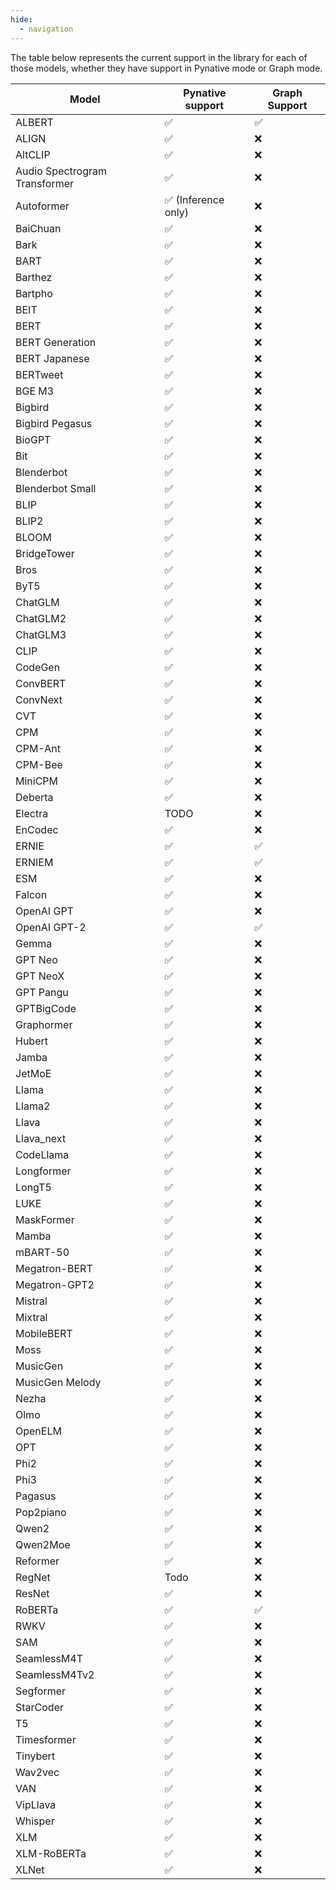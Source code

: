 ```yaml
---
hide:
  - navigation
---
```


The table below represents the current support in the library for each of those models, whether they have support in Pynative mode or Graph mode.

| Model                         | Pynative support    | Graph Support |
|-------------------------------|---------------------|---------------|
| ALBERT                        | ✅                | ✅             |
| ALIGN	                        | ✅                | ❌             |
| AltCLIP	                    | ✅                | ❌             |
| Audio Spectrogram Transformer	| ✅                | ❌             |
| Autoformer                    | ✅ (Inference only)| ❌             |
| BaiChuan                      | ✅                | ❌             |
| Bark                          | ✅                | ❌             |
| BART                          | ✅                | ❌             |
| Barthez                       | ✅                | ❌             |
| Bartpho                       | ✅                | ❌             |
| BEIT                          | ✅                | ❌             |
| BERT                          | ✅                | ❌             |
| BERT Generation               | ✅                | ❌             |
| BERT Japanese                 | ✅                | ❌             |
| BERTweet                      | ✅                | ❌             |
| BGE M3                        | ✅                | ❌             |
| Bigbird                       | ✅                | ❌             |
| Bigbird Pegasus               | ✅                | ❌             |
| BioGPT                        | ✅                | ❌             |
| Bit                           | ✅                | ❌             |
| Blenderbot                    | ✅                | ❌             |
| Blenderbot Small              | ✅                | ❌             |
| BLIP                          | ✅                | ❌             |
| BLIP2                         | ✅                | ❌             |
| BLOOM                         | ✅                | ❌             |
| BridgeTower                   | ✅                | ❌             |
| Bros                          | ✅                | ❌             |
| ByT5                          | ✅                | ❌             |
| ChatGLM                       | ✅                | ❌             |
| ChatGLM2                      | ✅                | ❌             |
| ChatGLM3                      | ✅                | ❌             |
| CLIP                          | ✅                | ❌             |
| CodeGen                       | ✅                | ❌             |
| ConvBERT                      | ✅                | ❌             |
| ConvNext                      | ✅                | ❌             |
| CVT                           | ✅                | ❌             |
| CPM                           | ✅                | ❌             |
| CPM-Ant                       | ✅                | ❌             |
| CPM-Bee                       | ✅                | ❌             |
| MiniCPM                       | ✅                | ❌             |
| Deberta                       | ✅                | ❌             |
| Electra                       | TODO               | ❌             |
| EnCodec                       | ✅               | ❌             |
| ERNIE                         | ✅                | ✅             |
| ERNIEM                        | ✅                | ✅             |
| ESM                           | ✅                | ❌             |
| Falcon                        | ✅                | ❌             |
| OpenAI GPT                    | ✅                | ❌             |
| OpenAI GPT-2                  | ✅                | ✅             |
| Gemma                         | ✅                | ❌             |
| GPT Neo                       | ✅                | ❌             |
| GPT NeoX                      | ✅                | ❌             |
| GPT Pangu                     | ✅                | ❌             |
| GPTBigCode                    | ✅                | ❌             |
| Graphormer                    | ✅                | ❌             |
| Hubert                        | ✅                | ❌             |
| Jamba                         | ✅                | ❌             |
| JetMoE                        | ✅                | ❌             |
| Llama                         | ✅                | ❌             |
| Llama2                        | ✅                | ❌             |
| Llava                         | ✅                | ❌             |
| Llava_next                    | ✅                | ❌             |
| CodeLlama                     | ✅                | ❌             |
| Longformer                    | ✅                | ❌             |
| LongT5                        | ✅                | ❌             |
| LUKE                          | ✅                | ❌             |
| MaskFormer                    | ✅                | ❌             |
| Mamba                         | ✅                | ❌             |
| mBART-50                      | ✅                | ❌             |
| Megatron-BERT                 | ✅                | ❌             |
| Megatron-GPT2                 | ✅                | ❌             |
| Mistral                       | ✅                | ❌             |
| Mixtral                       | ✅                | ❌             |
| MobileBERT                    | ✅                | ❌             |
| Moss                          | ✅                | ❌             |
| MusicGen                      | ✅                | ❌             |
| MusicGen Melody               | ✅                | ❌             |
| Nezha                         | ✅                | ❌             |
| Olmo                          | ✅                | ❌             |
| OpenELM                       | ✅                | ❌             |
| OPT                           | ✅                | ❌             |
| Phi2                          | ✅                | ❌             |
| Phi3                          | ✅                | ❌             |
| Pagasus                       | ✅                | ❌             |
| Pop2piano                     | ✅                | ❌             |
| Qwen2                         | ✅                | ❌             |
| Qwen2Moe                      | ✅                | ❌             |
| Reformer                      | ✅                | ❌             |
| RegNet                        | Todo              | ❌             |
| ResNet                        | ✅                | ❌             |
| RoBERTa                       | ✅                | ✅             |
| RWKV                          | ✅                | ❌             |
| SAM                           | ✅                | ❌             |
| SeamlessM4T                   | ✅                | ❌             |
| SeamlessM4Tv2                 | ✅                | ❌             |
| Segformer                     | ✅                | ❌             |
| StarCoder                     | ✅                | ❌             |
| T5                            | ✅                | ❌             |
| Timesformer                   | ✅                | ❌             |
| Tinybert                      | ✅                | ❌             |
| Wav2vec                       | ✅                | ❌             |
| VAN                           | ✅                | ❌             |
| VipLlava                      | ✅                | ❌             |
| Whisper                       | ✅                | ❌             |
| XLM                           | ✅                | ❌             |
| XLM-RoBERTa                   | ✅                | ❌             |
| XLNet                         | ✅                | ❌             |
